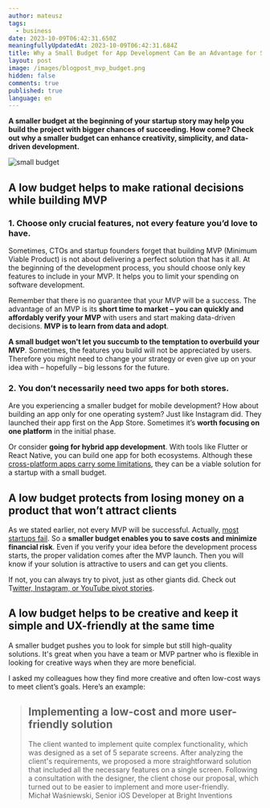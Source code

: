```yaml
---
author: mateusz
tags:
  - business
date: 2023-10-09T06:42:31.650Z
meaningfullyUpdatedAt: 2023-10-09T06:42:31.684Z
title: Why a Small Budget for App Development Can Be an Advantage for Startups
layout: post
image: /images/blogpost_mvp_budget.png
hidden: false
comments: true
published: true
language: en
---
```

**A smaller budget at the beginning of your startup story may help you build the project with bigger chances of succeeding. How come? Check out why a smaller budget can enhance creativity, simplicity, and data-driven development.**

<div class="image"><img src="/images/blogpost_mvp_budget.png" alt="small budget" title="small budget"  /> </div>

## A low budget helps to make rational decisions while building MVP

### 1. Choose only crucial features, not every feature you’d love to have.

Sometimes, CTOs and startup founders forget that building MVP (Minimum Viable Product) is not about delivering a perfect solution that has it all. At the beginning of the development process, you should choose only key features to include in your MVP. It helps you to limit your spending on software development.

Remember that there is no guarantee that your MVP will be a success. The advantage of an MVP is its **short time to market – you can quickly and affordably verify your MVP** with users and start making data-driven decisions. **MVP is to learn from data and adopt**.

**A small budget won't let you succumb to the temptation to overbuild your MVP**. Sometimes, the features you build will not be appreciated by users. Therefore you might need to change your strategy or even give up on your idea with – hopefully – big lessons for the future.

### 2. You don’t necessarily need two apps for both stores.

Are you experiencing a smaller budget for mobile development? How about building an app only for one operating system? Just like Instagram did. They launched their app first on the App Store. Sometimes it’s **worth focusing on one platform** in the initial phase.

Or consider **going for hybrid app development**. With tools like Flutter or React Native, you can build one app for both ecosystems. Although these [cross-platform apps carry some limitations](/blog/native-app-development-vs-cross-platform/), they can be a viable solution for a startup with a small budget.

## A low budget protects from losing money on a product that won’t attract clients

As we stated earlier, not every MVP will be successful. Actually, [most startups fail](https://www.embroker.com/blog/startup-statistics/). So a **smaller budget enables you to save costs and minimize financial risk**. Even if you verify your idea before the development process starts, the proper validation comes after the MVP launch. Then you will know if your solution is attractive to users and can get you clients.

If not, you can always try to pivot, just as other giants did. Check out T[witter, Instagram, or YouTube pivot stories](/blog/app-development-pivots-that-prove-the-mvp-works/).

## A low budget helps to be creative and keep it simple and UX-friendly at the same time

A smaller budget pushes you to look for simple but still high-quality solutions. It's great when you have a team or MVP partner who is flexible in looking for creative ways when they are more beneficial.

I asked my colleagues how they find more creative and often low-cost ways to meet client’s goals. Here’s an example:

<blockquote><h2>Implementing a low-cost and more user-friendly solution</h2><div>The client wanted to implement quite complex functionality, which was designed as a set of 5 separate screens. After analyzing the client's requirements, we proposed a more straightforward solution that included all the necessary features on a single screen. Following a consultation with the designer, the client chose our proposal, which turned out to be easier to implement and more user-friendly.</div><footer>Michał Waśniewski, Senior iOS Developer at Bright Inventions</footer></blockquote>